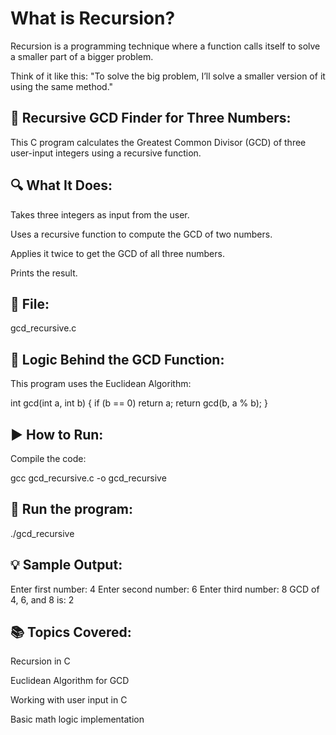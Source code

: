 # What is Recursion?

Recursion is a programming technique where a function calls itself to solve a smaller part of a bigger problem.

Think of it like this: "To solve the big problem, I’ll solve a smaller version of it using the same method."


🧮 Recursive GCD Finder for Three Numbers:
------------------------------------------
This C program calculates the Greatest Common Divisor (GCD) of three user-input integers using a recursive function.


🔍 What It Does:
----------------
Takes three integers as input from the user.

Uses a recursive function to compute the GCD of two numbers.

Applies it twice to get the GCD of all three numbers.

Prints the result.


📂 File:
--------
gcd_recursive.c


🧠 Logic Behind the GCD Function:
---------------------------------
This program uses the Euclidean Algorithm:

int gcd(int a, int b) {
    if (b == 0)
        return a;
    return gcd(b, a % b);
}


▶️ How to Run:
-------------
Compile the code:

gcc gcd_recursive.c -o gcd_recursive


🚀 Run the program:
-------------------
./gcd_recursive


💡 Sample Output:
-----------------
Enter first number: 4
Enter second number: 6
Enter third number: 8
GCD of 4, 6, and 8 is: 2


📚 Topics Covered:
------------------
Recursion in C

Euclidean Algorithm for GCD

Working with user input in C

Basic math logic implementation